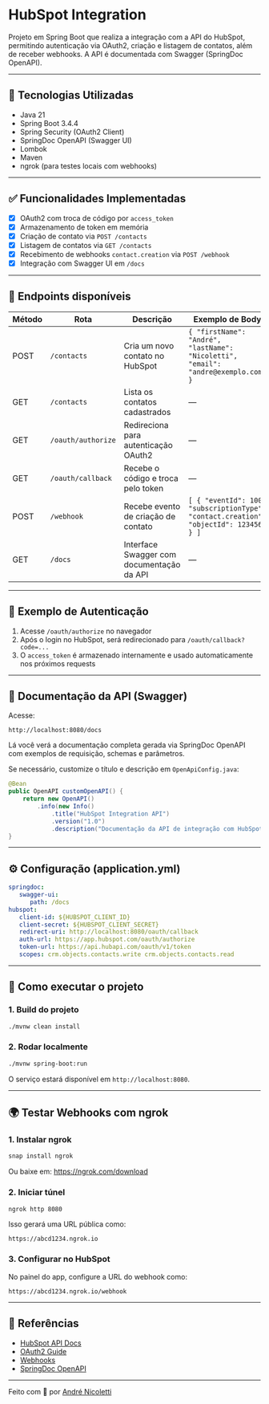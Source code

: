 # HubSpot Integration

Projeto em Spring Boot que realiza a integração com a API do HubSpot, permitindo autenticação via OAuth2, criação e listagem de contatos, além de receber webhooks. A API é documentada com Swagger (SpringDoc OpenAPI).

---

## 🔧 Tecnologias Utilizadas

- Java 21
- Spring Boot 3.4.4
- Spring Security (OAuth2 Client)
- SpringDoc OpenAPI (Swagger UI)
- Lombok
- Maven
- ngrok (para testes locais com webhooks)

---

## ✅ Funcionalidades Implementadas

- [x] OAuth2 com troca de código por `access_token`
- [x] Armazenamento de token em memória
- [x] Criação de contato via `POST /contacts`
- [x] Listagem de contatos via `GET /contacts`
- [x] Recebimento de webhooks `contact.creation` via `POST /webhook`
- [x] Integração com Swagger UI em `/docs`

---

## 📌 Endpoints disponíveis

| Método | Rota         | Descrição                                 | Exemplo de Body |
|--------|--------------|--------------------------------------------|-----------------|
| POST   | `/contacts`  | Cria um novo contato no HubSpot           | `{ "firstName": "André", "lastName": "Nicoletti", "email": "andre@exemplo.com" }` |
| GET    | `/contacts`  | Lista os contatos cadastrados             | —               |
| GET    | `/oauth/authorize` | Redireciona para autenticação OAuth2 | —               |
| GET    | `/oauth/callback`  | Recebe o código e troca pelo token    | —               |
| POST   | `/webhook`   | Recebe evento de criação de contato       | `[ { "eventId": 100, "subscriptionType": "contact.creation", "objectId": 123456 } ]` |
| GET    | `/docs`      | Interface Swagger com documentação da API | —               |

---

## 🔐 Exemplo de Autenticação

1. Acesse `/oauth/authorize` no navegador
2. Após o login no HubSpot, será redirecionado para `/oauth/callback?code=...`
3. O `access_token` é armazenado internamente e usado automaticamente nos próximos requests

---

## 📑 Documentação da API (Swagger)

Acesse:

```
http://localhost:8080/docs
```

Lá você verá a documentação completa gerada via SpringDoc OpenAPI com exemplos de requisição, schemas e parâmetros.

Se necessário, customize o título e descrição em `OpenApiConfig.java`:

```java
@Bean
public OpenAPI customOpenAPI() {
    return new OpenAPI()
        .info(new Info()
            .title("HubSpot Integration API")
            .version("1.0")
            .description("Documentação da API de integração com HubSpot"));
}
```

---

## ⚙️ Configuração (application.yml)

```yaml
springdoc:
   swagger-ui:
      path: /docs
hubspot:
   client-id: ${HUBSPOT_CLIENT_ID}
   client-secret: ${HUBSPOT_CLIENT_SECRET}
   redirect-uri: http://localhost:8080/oauth/callback
   auth-url: https://app.hubspot.com/oauth/authorize
   token-url: https://api.hubapi.com/oauth/v1/token
   scopes: crm.objects.contacts.write crm.objects.contacts.read
```

---

## 🚀 Como executar o projeto

### 1. Build do projeto

```bash
./mvnw clean install
```

### 2. Rodar localmente

```bash
./mvnw spring-boot:run
```

O serviço estará disponível em `http://localhost:8080`.

---

## 🌍 Testar Webhooks com ngrok

### 1. Instalar ngrok

```bash
snap install ngrok
```

Ou baixe em: https://ngrok.com/download

### 2. Iniciar túnel

```bash
ngrok http 8080
```

Isso gerará uma URL pública como:

```
https://abcd1234.ngrok.io
```

### 3. Configurar no HubSpot

No painel do app, configure a URL do webhook como:

```
https://abcd1234.ngrok.io/webhook
```

---

## 📎 Referências

- [HubSpot API Docs](https://developers.hubspot.com/docs/api/crm/contacts)
- [OAuth2 Guide](https://developers.hubspot.com/docs/api/oauth)
- [Webhooks](https://developers.hubspot.com/docs/guides/api/app-management/webhooks)
- [SpringDoc OpenAPI](https://springdoc.org)

---

Feito com 💛 por [André Nicoletti](https://github.com/andregnicoletti)